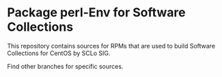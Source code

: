 # Package perl-Env for Software Collections

This repository contains sources for RPMs that are used
to build Software Collections for CentOS by SCLo SIG.

Find other branches for specific sources.
